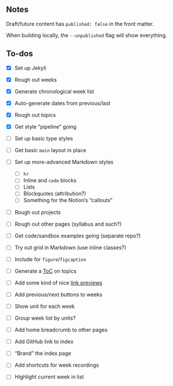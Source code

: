 ## Notes

Draft/future content has `published: false` in the front matter.

When building locally, the `--unpublished` flag will show everything.

## To-dos

- [x] Set up Jekyll
- [x] Rough out weeks
- [x] Generate chronological week list
- [x] Auto-generate dates from previous/last
- [x] Rough out topics
- [x] Get style “pipeline” going
- [ ] Set up basic type styles
- [ ] Get basic `main` layout in place
- [ ] Set up more-advanced Markdown styles
  - [ ] `hr`
  - [ ] Inline and `code` blocks
  - [ ] Lists
  - [ ] Blockquotes (attribution?)
  - [ ] Something for the Notion’s “callouts”
- [ ] Rough out projects
- [ ] Rough out other pages (syllabus and such?)
- [ ] Get code/sandbox examples going (separate repo?)
- [ ] Try out grid in Markdown (use inline classes?)
- [ ] Include for `figure`/`figcaption`
- [ ] Generate a [ToC](https://github.com/toshimaru/jekyll-toc) on topics
- [ ] Add some kind of nice [link previews](https://github.com/ysk24ok/jekyll-linkpreview)
- [ ] Add previous/next buttons to weeks
- [ ] Show unit for each week
- [ ] Group week list by units?
- [ ] Add home breadcrumb to other pages
- [ ] Add GitHub link to index
- [ ] “Brand” the index page
- [ ] Add shortcuts for week recordings
- [ ] Highlight current week in list



